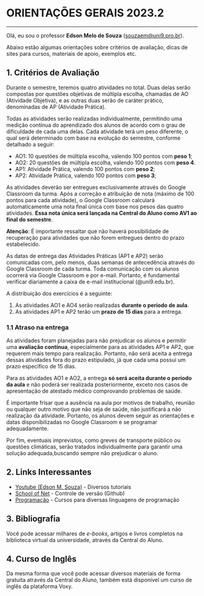 # ORIENTAÇÕES GERAIS 2023.2

___

Olá, eu sou o professor __Edson Melo de Souza__ (<souzaem@uni9.pro.br>).

Abaixo estão algumas orientações sobre critérios de avaliação, dicas de sites para cursos, materiais de apoio, exemplos etc.

## 1. Critérios de Avaliação

Durante o semestre, teremos quatro atividades no total. Duas delas serão compostas por questões objetivas de múltipla escolha, chamadas de AO (Atividade Objetiva), e as outras duas serão de caráter prático, denominadas de AP (Atividade Prática).

Todas as atividades serão realizadas individualmente, permitindo uma medição contínua do aprendizado dos alunos de acordo com o grau de dificuldade de cada uma delas. Cada atividade terá um peso diferente, o qual será determinado com base na evolução do semestre, conforme detalhado a seguir:

* AO1: 10 questões de múltipla escolha, valendo 100 pontos com __peso 1__;
* AO2: 20 questões de múltipla escolha, valendo 100 pontos com __peso 4__.
* AP1: Atividade Prática, valendo 100 pontos com __peso 2__;
* AP2: Atividade Prática, valendo 100 pontos com __peso 3__;

As atividades deverão ser entregues exclusivamente através do Google Classroom da turma. Após a correção e atribuição de nota (máximo de 100 pontos para cada atividade), o Google Classroom calculará automaticamente uma nota final única com base nos pesos das quatro atividades. __Essa nota única será lançada na Central do Aluno como AV1 ao final do semestre__.

__Atenção__: É importante ressaltar que não haverá possibilidade de recuperação para atividades que não forem entregues dentro do prazo estabelecido.

As datas de entrega das Atividades Práticas (AP1 e AP2) serão comunicadas com, pelo menos, duas semanas de antecedência através do Google Classroom de cada turma. Toda comunicação com os alunos ocorrerá via Google Classroom e por e-mail. Portanto, é fundamental verificar diariamente a caixa de e-mail institucional (@uni9.edu.br).

A distribuição dos exercícios é a seguinte:

1. As atividades AO1 e AO4 serão realizadas __durante o período de aula__.
2. As atividades AP1 e AP2 terão um __prazo de 15 dias__ para a entrega.

### 1.1 Atraso na entrega

As atividades foram planejadas para não prejudicar os alunos e permitir uma __avaliação contínua__, especialmente para as atividades AP1 e AP2, que requerem mais tempo para realização. Portanto, não será aceita a entrega dessas atividades fora do prazo estipulado, já que cada uma possui um prazo específico de 15 dias.

Para as atividades AO1 e AO2, a entrega __só será aceita durante o período da aula__ e não poderá ser realizada posteriormente, exceto nos casos de apresentação de atestado médico comprovando problemas de saúde.

É importante frisar que a ausência na aula por motivos de trabalho, reunião ou qualquer outro motivo que não seja de saúde, não justificará a não realização da atividade. Portanto, os alunos devem seguir as orientações e datas disponibilizadas no Google Classroom e se programar adequadamente.

Por fim, eventuais imprevistos, como greves de transporte público ou questões climáticas, serão tratados individualmente para garantir uma solução adequada,buscando sempre não prejudicar o aluno.

## 2. Links Interessantes

* [Youtube (Edson M. Souza)](https://youtu.be/aqErh3MlJsE) - Diversos tutoriais
* [School of Net](https://www.schoolofnet.com/curso/git/controle-de-versao/git-e-github/) - Controle de versão (Github)
* [Programação](https://www.w3schools.com/) - Cursos para diversas linguagens de programação

## 3. Bibliografia

Você pode acessar milhares de _e-books_, artigos e livros completos na biblioteca virtual da universidade, através da Central do Aluno.

## 4. Curso de Inglês

Da mesma forma que você pode acessar diversos materiais de forma gratuita através da Central do Aluno, também está disponível um curso de inglês da plataforma Voxy.
